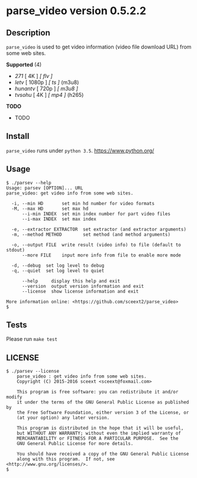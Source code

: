 <!-- README.md, parse_video/, <https://github.com/sceext2/parse_video>
   - author sceext <sceext@foxmail.com>
   - test201601011341
  -->

# parse_video version 0.5.2.2


## Description

`parse_video` is used to get video information (video file download URL) 
from some web sites. 

**Supported** (4)

+ *271* [ 4K ] *[ flv ]*
+ *letv* [ 1080p ] *[ ts ]* (m3u8)
+ *hunantv* [ 720p ] *[ m3u8 ]*
+ *tvsohu* [ 4K ] *[ mp4 ]* (h265)

**TODO**

+ TODO


## Install

`parse_video` runs under `python 3.5`. 
<https://www.python.org/>


## Usage

```
$ ./parsev --help
Usage: parsev [OPTION]... URL
parse_video: get video info from some web sites. 

  -i, --min HD       set min hd number for video formats
  -M, --max HD       set max hd
      --i-min INDEX  set min index number for part video files
      --i-max INDEX  set max index
  
  -e, --extractor EXTRACTOR  set extractor (and extractor arguments)
  -m, --method METHOD        set method (and method arguments)
  
  -o, --output FILE  write result (video info) to file (default to stdout)
      --more FILE    input more info from file to enable more mode
  
  -d, --debug  set log level to debug
  -q, --quiet  set log level to quiet
      
      --help     display this help and exit
      --version  output version information and exit
      --license  show license information and exit

More information online: <https://github.com/sceext2/parse_video> 
$ 
```


## Tests

Please run `make test` 


## LICENSE

```
$ ./parsev --license
    parse_video : get video info from some web sites. 
    Copyright (C) 2015-2016 sceext <sceext@foxmail.com>

    This program is free software: you can redistribute it and/or modify
    it under the terms of the GNU General Public License as published by
    the Free Software Foundation, either version 3 of the License, or
    (at your option) any later version.

    This program is distributed in the hope that it will be useful,
    but WITHOUT ANY WARRANTY; without even the implied warranty of
    MERCHANTABILITY or FITNESS FOR A PARTICULAR PURPOSE.  See the
    GNU General Public License for more details.

    You should have received a copy of the GNU General Public License
    along with this program.  If not, see <http://www.gnu.org/licenses/>. 
$ 
```


<!-- end README.md -->


